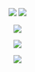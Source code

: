 
<p align="center">
  <tr>
    <td align="center" style="padding=0;width=50%;">
      <img src="https://github-readme-stats.vercel.app/api/?username=Duderpast&title_color=4F8CC9&text_color=9f9f9f&show_icons=true&bg_color=00000000&hide_border=true&icon_color=4F8CC9&hide_title=true&count_private=true&include_all_commits=true&enable_animations=true" />
    </td>
        <td align="center" style="padding=0;width=50%;">
      <img src="https://github-readme-stats.vercel.app/api/top-langs/?username=Duderpast&title_color=4F8CC9&text_color=9f9f9f&show_icons=true&bg_color=00000000&hide_border=true&icon_color=4F8CC9&hide_title=true&count_private=true&enable_animations=true" />
    </td>
  </tr>
</p>
<p align="center">
  <tr>
            <td align="center" style="padding=0;width=50%;">
      <img src="https://github-readme-streak-stats.herokuapp.com?user=Duderpast&theme=tokyonight_duo&date_format=M%20j%5B%2C%20Y%5D" />
    </td>
  </tr>
</p>
<p align="center">
<a href="https://top.gg/bot/790983234367520818">
  <img src="https://top.gg/api/widget/servers/790983234367520818.svg">
</a>
</p>
<p align="center">
<a href="https://top.gg/bot/790983234367520818">
  <img src="https://top.gg/api/widget/upvotes/790983234367520818.svg">
</a>
</p>
